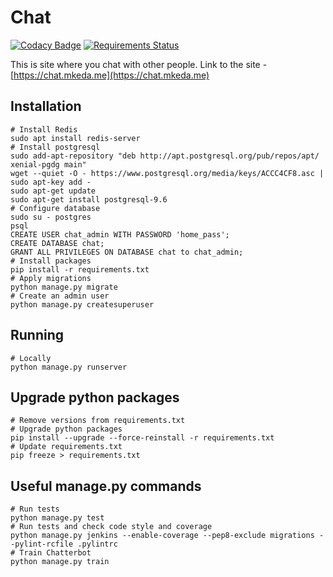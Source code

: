 Chat
======================

[![Codacy Badge](https://api.codacy.com/project/badge/Grade/339b4ac8f0834823baf0f4913f5878d7)](https://app.codacy.com/manual/mikekeda/chat?utm_source=github.com&utm_medium=referral&utm_content=mikekeda/chat&utm_campaign=Badge_Grade_Dashboard)
[![Requirements Status](https://requires.io/github/mikekeda/chat/requirements.svg?branch=master)](https://requires.io/github/mikekeda/chat/requirements/?branch=master)

This is site where you chat with other people.
Link to the site - [https://chat.mkeda.me](https://chat.mkeda.me)

Installation
------------
    # Install Redis
    sudo apt install redis-server
    # Install postgresql
    sudo add-apt-repository "deb http://apt.postgresql.org/pub/repos/apt/ xenial-pgdg main"
    wget --quiet -O - https://www.postgresql.org/media/keys/ACCC4CF8.asc | sudo apt-key add -
    sudo apt-get update
    sudo apt-get install postgresql-9.6
    # Configure database
    sudo su - postgres
    psql
    CREATE USER chat_admin WITH PASSWORD 'home_pass';
    CREATE DATABASE chat;
    GRANT ALL PRIVILEGES ON DATABASE chat to chat_admin;
    # Install packages
    pip install -r requirements.txt
    # Apply migrations
    python manage.py migrate
    # Create an admin user
    python manage.py createsuperuser

Running
-------
    # Locally
    python manage.py runserver

Upgrade python packages
-------
    # Remove versions from requirements.txt
    # Upgrade python packages
    pip install --upgrade --force-reinstall -r requirements.txt
    # Update requirements.txt
    pip freeze > requirements.txt

Useful manage.py commands
-------
    # Run tests
    python manage.py test
    # Run tests and check code style and coverage
    python manage.py jenkins --enable-coverage --pep8-exclude migrations --pylint-rcfile .pylintrc
    # Train Chatterbot
    python manage.py train
